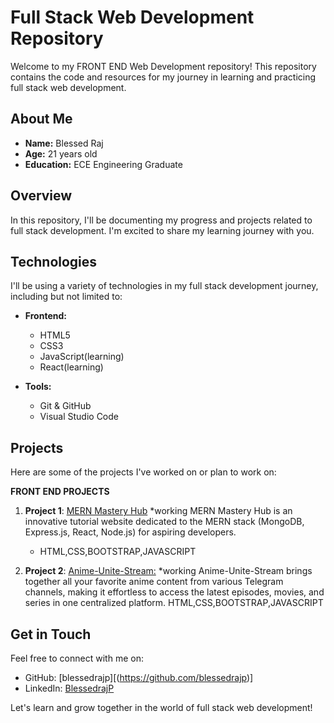 # Full Stack Web Development Repository

Welcome to my FRONT END Web Development repository! This repository contains the code and resources for my journey in learning and practicing full stack web development.

## About Me

- **Name:** Blessed Raj
- **Age:** 21 years old
- **Education:**  ECE Engineering Graduate

## Overview

In this repository, I'll be documenting my progress and projects related to full stack development. I'm excited to share my learning journey with you.

## Technologies

I'll be using a variety of technologies in my full stack development journey, including but not limited to:

- **Frontend:**
  - HTML5
  - CSS3
  - JavaScript(learning)
  - React(learning)

- **Tools:**
  - Git & GitHub
  - Visual Studio Code

## Projects

Here are some of the projects I've worked on or plan to work on:

**FRONT END PROJECTS**

1. **Project 1**: [MERN Mastery Hub](link-to-project-1)   *working
   MERN Mastery Hub is an innovative tutorial website dedicated to the MERN stack (MongoDB, Express.js, React, Node.js) for aspiring developers.
   - HTML,CSS,BOOTSTRAP,JAVASCRIPT

2. **Project 2**: [Anime-Unite-Stream:](link-to-project-2) *working
   Anime-Unite-Stream brings together all your favorite anime content from various Telegram channels, making it effortless to access the latest episodes, movies, and series in one centralized platform.
    HTML,CSS,BOOTSTRAP,JAVASCRIPT

## Get in Touch

Feel free to connect with me on:

- GitHub: [blessedrajp][(https://github.com/blessedrajp)]
- LinkedIn: [BlessedrajP](www.linkedin.com/in/blessed-raj-p)

Let's learn and grow together in the world of full stack web development!
